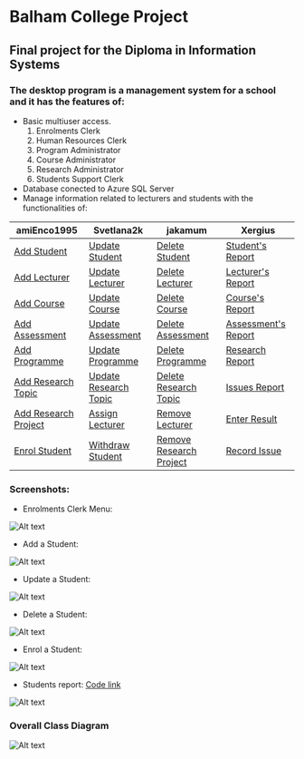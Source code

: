 # Balham College Project
## Final project for the Diploma in Information Systems
### The desktop program is a management system for a school and it has the features of:
- Basic multiuser access.
  1. Enrolments Clerk
  2. Human Resources Clerk
  3. Program Administrator
  4. Course Administrator
  5. Research Administrator
  6. Students Support Clerk
- Database conected to Azure SQL Server
- Manage information related to lecturers and students with the functionalities of:

| amiEnco1995 | Svetlana2k | jakamum | Xergius |
| --- | --- | --- | --- |
| [Add Student](https://github.com/Xergius/BalhamCollegeProject/blob/master/BalhamCollege/AddStudentForm.cs) | [Update Student](https://github.com/Xergius/BalhamCollegeProject/blob/master/BalhamCollege/UpdateStudentForm.cs) | [Delete Student](https://github.com/Xergius/BalhamCollegeProject/blob/master/BalhamCollege/DeleteStudentForm.cs) | [Student's Report](https://github.com/Xergius/BalhamCollegeProject/blob/master/BalhamCollege/EnrolmentsClerkForm.cs) |
| [Add Lecturer](https://github.com/Xergius/BalhamCollegeProject/blob/master/BalhamCollege/AddLecturerForm.cs) | [Update Lecturer](https://github.com/Xergius/BalhamCollegeProject/blob/master/BalhamCollege/UpdateLecturerForm.cs) | [Delete Lecturer](https://github.com/Xergius/BalhamCollegeProject/blob/master/BalhamCollege/DeleteLecturerForm.cs) | [Lecturer's Report](https://github.com/Xergius/BalhamCollegeProject/blob/master/BalhamCollege/HumanResourcesClerkForm.cs) |
| [Add Course](https://github.com/Xergius/BalhamCollegeProject/blob/master/BalhamCollege/AddCourseForm.cs) | [Update Course](https://github.com/Xergius/BalhamCollegeProject/blob/master/BalhamCollege/UpdateCourseForm.cs) | [Delete Course](https://github.com/Xergius/BalhamCollegeProject/blob/master/BalhamCollege/DeleteCourseForm.cs) | [Course's Report](https://github.com/Xergius/BalhamCollegeProject/blob/master/BalhamCollege/ProgrammeAdministratorForm.cs) |
| [Add Assessment](https://github.com/Xergius/BalhamCollegeProject/blob/master/BalhamCollege/AddAssessmentForm.Designer.cs) | [Update Assessment](https://github.com/Xergius/BalhamCollegeProject/blob/master/BalhamCollege/UpdateAssessmentForm.cs) | [Delete Assessment](https://github.com/Xergius/BalhamCollegeProject/blob/master/BalhamCollege/DeleteAssessmentForm.cs) | [Assessment's Report](https://github.com/Xergius/BalhamCollegeProject/blob/master/BalhamCollege/CourseAdministratorForm.cs) |
| [Add Programme](https://github.com/Xergius/BalhamCollegeProject/blob/master/BalhamCollege/AddProgrammeForm.cs) | [Update Programme](https://github.com/Xergius/BalhamCollegeProject/blob/master/BalhamCollege/UpdateProgrammeForm.cs) | [Delete Programme](https://github.com/Xergius/BalhamCollegeProject/blob/master/BalhamCollege/DeleteProgrammeForm.cs) | [Research Report](https://github.com/Xergius/BalhamCollegeProject/blob/master/BalhamCollege/ResearchAdministratorForm.cs) |
| [Add Research Topic](https://github.com/Xergius/BalhamCollegeProject/blob/master/BalhamCollege/AddResearchTopicForm.cs) | [Update Research Topic](https://github.com/Xergius/BalhamCollegeProject/blob/master/BalhamCollege/UpdateResearchTopicForm.cs) | [Delete Research Topic](https://github.com/Xergius/BalhamCollegeProject/blob/master/BalhamCollege/DeleteResearchTopicForm.cs) | [Issues Report](https://github.com/Xergius/BalhamCollegeProject/blob/master/BalhamCollege/StudentsSupportClerkForm.cs) |
| [Add Research Project](https://github.com/Xergius/BalhamCollegeProject/blob/master/BalhamCollege/AddResearchProject.cs) | [Assign Lecturer](https://github.com/Xergius/BalhamCollegeProject/blob/master/BalhamCollege/AssignLecturerForm.cs) | [Remove Lecturer](https://github.com/Xergius/BalhamCollegeProject/blob/master/BalhamCollege/RemoveLecturerForm.cs) | [Enter Result](https://github.com/Xergius/BalhamCollegeProject/blob/master/BalhamCollege/EnterResultForm.cs) |
| [Enrol Student](https://github.com/Xergius/BalhamCollegeProject/blob/master/BalhamCollege/EnrolStudentForm.cs) | [Withdraw Student](https://github.com/Xergius/BalhamCollegeProject/blob/master/BalhamCollege/WithdrawStudentForm.cs) | [Remove Research Project](https://github.com/Xergius/BalhamCollegeProject/blob/master/BalhamCollege/RemoveResearchProjectForm.cs) | [Record Issue](https://github.com/Xergius/BalhamCollegeProject/blob/master/BalhamCollege/RecordIssueForm.cs) |

### Screenshots:
- Enrolments Clerk Menu:

![Alt text](https://balhamstorage.blob.core.windows.net/balham-desk-images/enrol_menu.png)

- Add a Student:

![Alt text](https://balhamstorage.blob.core.windows.net/balham-desk-images/add_student.png)

- Update a Student:

![Alt text](https://balhamstorage.blob.core.windows.net/balham-desk-images/update_student.png)

- Delete a Student:

![Alt text](https://balhamstorage.blob.core.windows.net/balham-desk-images/delete_student.png)

- Enrol a Student:

![Alt text](https://balhamstorage.blob.core.windows.net/balham-desk-images/enrol_student.png)

- Students report: [Code link](https://github.com/Xergius/BalhamCollegeProject/blob/master/BalhamCollege/EnrolmentsClerkForm.cs)

![Alt text](https://balhamstorage.blob.core.windows.net/balham-desk-images/report_student.png)

### Overall Class Diagram

![Alt text](https://balhamstorage.blob.core.windows.net/balham-desk-images/Class_diagram.png)
